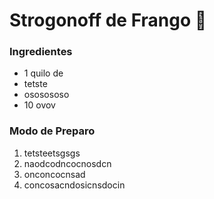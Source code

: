 # Strogonoff de Frango :chicken:



### Ingredientes

- 1 quilo de 
- tetste
- ososososo
- 10 ovov



### Modo de Preparo

1. tetsteetsgsgs
2. naodcodncocnosdcn
3. onconcocnsad
4. concosacndosicnsdocin



